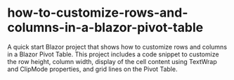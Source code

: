 # how-to-customize-rows-and-columns-in-a-blazor-pivot-table
A quick start Blazor project that shows how to customize rows and columns in a Blazor Pivot Table. This project includes a code snippet to customize the row height, column width, display of the cell content using TextWrap and ClipMode properties, and grid lines on the Pivot Table.

